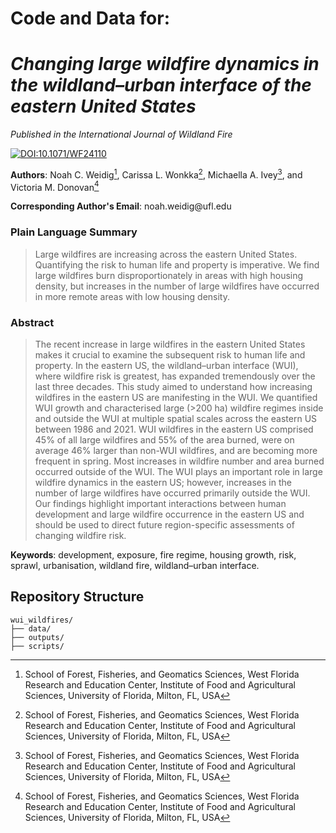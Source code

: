 # Code and Data for: 
# *Changing large wildfire dynamics in the wildland–urban interface of the eastern United States*
*Published in the International Journal of Wildland Fire*

[![DOI:10.1071/WF24110](https://img.shields.io/badge/DOI-10.1071%2FWF24110-B31B1B.svg)](https://doi.org/10.1071/WF24110)

**Authors**: Noah C. Weidig[^1], Carissa L. Wonkka[^1], Michaella A. Ivey[^1], and Victoria M. Donovan[^1]

[^1]:School of Forest, Fisheries, and Geomatics Sciences, West Florida Research and Education Center, Institute of Food and Agricultural Sciences, University of Florida, Milton, FL, USA

**Corresponding Author's Email**: noah.weidig\@ufl.edu

### Plain Language Summary
> Large wildfires are increasing across the eastern United States. Quantifying the risk to human life and property is imperative. We find large wildfires burn disproportionately in areas with high housing density, but increases in the number of large wildfires have occurred in more remote areas with low housing density.

### Abstract
> The recent increase in large wildfires in the eastern United States makes it crucial to examine the subsequent risk to human life and property. In the eastern US, the wildland–urban interface (WUI), where wildfire risk is greatest, has expanded tremendously over the last three decades. This study aimed to understand how increasing wildfires in the eastern US are manifesting in the WUI. We quantified WUI growth and characterised large (>200 ha) wildfire regimes inside and outside the WUI at multiple spatial scales across the eastern US between 1986 and 2021. WUI wildfires in the eastern US comprised 45% of all large wildfires and 55% of the area burned, were on average 46% larger than non-WUI wildfires, and are becoming more frequent in spring. Most increases in wildfire number and area burned occurred outside of the WUI. The WUI plays an important role in large wildfire dynamics in the eastern US; however, increases in the number of large wildfires have occurred primarily outside the WUI. Our findings highlight important interactions between human development and large wildfire occurrence in the eastern US and should be used to direct future region-specific assessments of changing wildfire risk.

**Keywords**: development, exposure, fire regime, housing growth, risk, sprawl, urbanisation, wildland fire, wildland–urban interface.

## Repository Structure 
```
wui_wildfires/
├── data/
├── outputs/
├── scripts/
```
